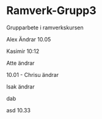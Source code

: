 # Ramverk-Grupp3
Grupparbete i ramverkskursen

Alex Ändrar 10.05

Kasimir 10:12 

Atte ändrar

10.01 - Chrisu ändrar

Isak ändrar

dab

asd 10.33